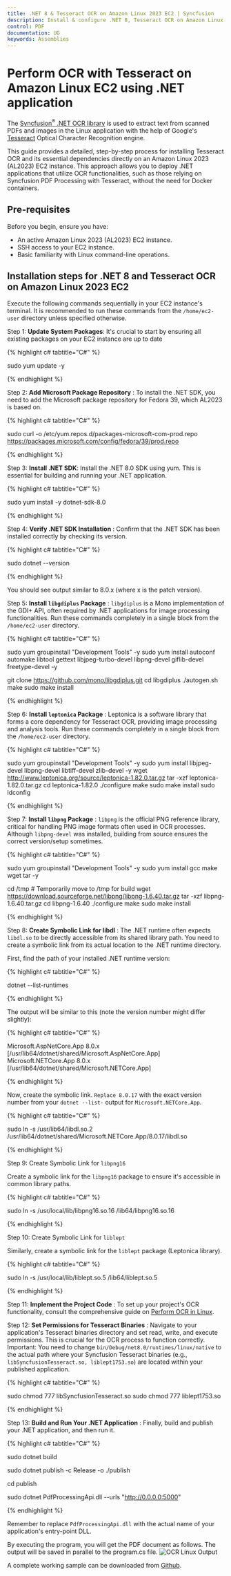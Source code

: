 ```yaml
---
title: .NET 8 & Tesseract OCR on Amazon Linux 2023 EC2 | Syncfusion 
description: Install & configure .NET 8, Tesseract OCR on Amazon Linux 2023 EC2 to perform OCR on PDFs & images using Syncfusion .NET OCR library.
control: PDF  
documentation: UG  
keywords: Assemblies
---
```


# Perform OCR with Tesseract on Amazon Linux EC2 using .NET application

The [Syncfusion<sup>&reg;</sup> .NET OCR library](https://www.syncfusion.com/document-processing/pdf-framework/net/pdf-library/ocr-process) is used to extract text from scanned PDFs and images in the Linux application with the help of Google's [Tesseract](https://github.com/tesseract-ocr/tesseract) Optical Character Recognition engine.

This guide provides a detailed, step-by-step process for installing Tesseract OCR and its essential dependencies directly on an Amazon Linux 2023 (AL2023) EC2 instance. This approach allows you to deploy .NET applications that utilize OCR functionalities, such as those relying on Syncfusion PDF Processing with Tesseract, without the need for Docker containers.

## Pre-requisites

Before you begin, ensure you have:

* An active Amazon Linux 2023 (AL2023) EC2 instance.
* SSH access to your EC2 instance.
* Basic familiarity with Linux command-line operations.


##  Installation steps for .NET 8 and Tesseract OCR on Amazon Linux 2023 EC2

Execute the following commands sequentially in your EC2 instance's terminal. It is recommended to run these commands from the `/home/ec2-user` directory unless specified otherwise.

Step 1: **Update System Packages**: It's crucial to start by ensuring all existing packages on your EC2 instance are up to date

{% highlight c# tabtitle="C#" %}

sudo yum update -y

{% endhighlight %}

Step 2: **Add Microsoft Package Repository** : To install the .NET SDK, you need to add the Microsoft package repository for Fedora 39, which AL2023 is based on.

{% highlight c# tabtitle="C#" %}

sudo curl -o /etc/yum.repos.d/packages-microsoft-com-prod.repo https://packages.microsoft.com/config/fedora/39/prod.repo

{% endhighlight %}

Step 3: **Install .NET SDK**: Install the .NET 8.0 SDK using yum. This is essential for building and running your .NET application.

{% highlight c# tabtitle="C#" %}

sudo yum install -y dotnet-sdk-8.0

{% endhighlight %}

Step 4: **Verify .NET SDK Installation** : Confirm that the .NET SDK has been installed correctly by checking its version.

{% highlight c# tabtitle="C#" %}
 
sudo dotnet --version

{% endhighlight %}

You should see output similar to 8.0.x (where x is the patch version).

Step 5: **Install `libgdiplus` Package** : `libgdiplus` is a Mono implementation of the GDI+ API, often required by .NET applications for image processing functionalities. Run these commands completely in a single block from the `/home/ec2-user` directory.

{% highlight c# tabtitle="C#" %}

sudo yum groupinstall "Development Tools" -y
sudo yum install autoconf automake libtool gettext libjpeg-turbo-devel libpng-devel giflib-devel freetype-devel -y

git clone https://github.com/mono/libgdiplus.git
cd libgdiplus
./autogen.sh
make
sudo make install

{% endhighlight %}

Step 6: **Install `leptonica` Package** : Leptonica is a software library that forms a core dependency for Tesseract OCR, providing image processing and analysis tools. Run these commands completely in a single block from the `/home/ec2-user` directory.

{% highlight c# tabtitle="C#" %}

sudo yum groupinstall "Development Tools" -y
sudo yum install libjpeg-devel libpng-devel libtiff-devel zlib-devel -y
wget http://www.leptonica.org/source/leptonica-1.82.0.tar.gz
tar -xzf leptonica-1.82.0.tar.gz
cd leptonica-1.82.0
./configure
make
sudo make install
sudo ldconfig

{% endhighlight %}

Step 7: **Install `libpng` Package** : `libpng` is the official PNG reference library, critical for handling PNG image formats often used in OCR processes. Although `libpng-devel` was installed, building from source ensures the correct version/setup sometimes.

{% highlight c# tabtitle="C#" %}

sudo yum groupinstall "Development Tools" -y
sudo yum install gcc make wget tar -y

cd /tmp # Temporarily move to /tmp for build
wget https://download.sourceforge.net/libpng/libpng-1.6.40.tar.gz
tar -xzf libpng-1.6.40.tar.gz
cd libpng-1.6.40
./configure
make
sudo make install

{% endhighlight %}

Step 8: **Create Symbolic Link for libdl** : The .NET runtime often expects `libdl.so` to be directly accessible from its shared library path. You need to create a symbolic link from its actual location to the .NET runtime directory.

First, find the path of your installed .NET runtime version:

{% highlight c# tabtitle="C#" %}

dotnet --list-runtimes

{% endhighlight %}

The output will be similar to this (note the version number might differ slightly):

{% highlight c# tabtitle="C#" %}

Microsoft.AspNetCore.App 8.0.x [/usr/lib64/dotnet/shared/Microsoft.AspNetCore.App]
Microsoft.NETCore.App 8.0.x [/usr/lib64/dotnet/shared/Microsoft.NETCore.App]

{% endhighlight %}

Now, create the symbolic link. `Replace 8.0.17` with the exact version number from your `dotnet --list-` output for `Microsoft.NETCore.App`.

{% highlight c# tabtitle="C#" %}

sudo ln -s /usr/lib64/libdl.so.2 /usr/lib64/dotnet/shared/Microsoft.NETCore.App/8.0.17/libdl.so

{% endhighlight %}

Step 9: Create Symbolic Link for `libpng16`

Create a symbolic link for the `libpng16` package to ensure it's accessible in common library paths.

{% highlight c# tabtitle="C#" %}

sudo ln -s /usr/local/lib/libpng16.so.16 /lib64/libpng16.so.16

{% endhighlight %}

Step 10: Create Symbolic Link for `liblept`

Similarly, create a symbolic link for the `liblept` package (Leptonica library).

{% highlight c# tabtitle="C#" %}

sudo ln -s /usr/local/lib/liblept.so.5 /lib64/liblept.so.5

{% endhighlight %}

Step 11: **Implement the Project Code** : To set up your project's OCR functionality, consult the comprehensive guide on [Perform OCR in Linux](https://help.syncfusion.com/document-processing/pdf/pdf-library/net/working-with-ocr/linux).

Step 12: **Set Permissions for Tesseract Binaries** : Navigate to your application's Tesseract binaries directory and set read, write, and execute permissions. This is crucial for the OCR process to function correctly. Important: You need to change `bin/Debug/net8.0/runtimes/linux/native` to the actual path where your Syncfusion Tesseract binaries (e.g., `libSyncfusionTesseract.so, liblept1753.so`) are located within your published application.

{% highlight c# tabtitle="C#" %}

sudo chmod 777 libSyncfusionTesseract.so
sudo chmod 777 liblept1753.so

{% endhighlight %}

Step 13: **Build and Run Your .NET Application** : Finally, build and publish your .NET application, and then run it.

{% highlight c# tabtitle="C#" %}

sudo dotnet build

sudo dotnet publish -c Release -o ./publish

cd publish

sudo dotnet PdfProcessingApi.dll --urls "http://0.0.0.0:5000"

{% endhighlight %}

Remember to replace `PdfProcessingApi.dll` with the actual name of your application's entry-point DLL.

By executing the program, you will get the PDF document as follows. The output will be saved in parallel to the program.cs file.
![OCR Linux Output](OCR-Images/OCR-output-image.png)

A complete working sample can be downloaded from [Github](https://github.com/SyncfusionExamples/OCR-csharp-examples/tree/master/Linux).



